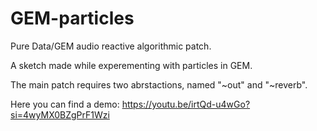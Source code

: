 # GEM-particles
Pure Data/GEM audio reactive algorithmic patch.

A sketch made while experementing with particles in GEM.

The main patch requires two abrstactions, named "~out" and "~reverb".

Here you can find a demo: https://youtu.be/irtQd-u4wGo?si=4wyMX0BZgPrF1Wzi
